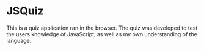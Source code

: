 # JSQuiz

This is a quiz application ran in the browser. The quiz was developed to test the users knowledge of JavaScript, as well as my own understanding of the language. 

